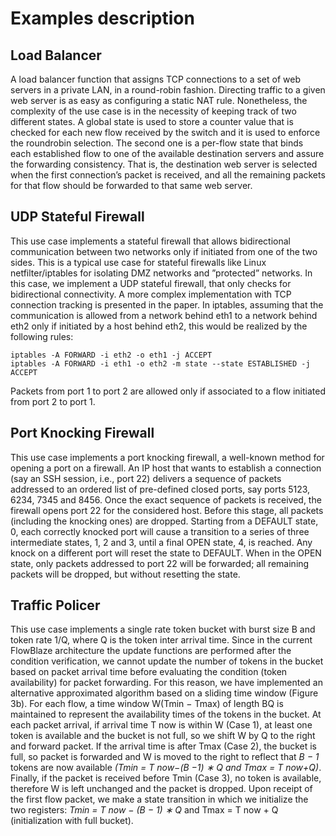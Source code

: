 # Examples description

## Load Balancer

A load balancer function that assigns TCP connections to a set of
web servers in a private LAN, in a round-robin fashion.
Directing traffic to a given web server
is as easy as configuring a static NAT rule. Nonetheless, the complexity of the use case is in the
necessity of keeping track of two different states. A global state is used to store a counter value
that is checked for each new flow received by the switch and it is used to enforce the roundrobin
selection. The second one is a per-flow state that binds each established flow to one of the
available destination servers and assure the forwarding consistency. That is, the destination web
server is selected when the first connection’s packet is received, and all the remaining packets
for that flow should be forwarded to that same web server.

## UDP Stateful Firewall

This use case implements a stateful firewall that allows bidirectional communication between
two networks only if initiated from one of the two sides. This is a typical use case for stateful
firewalls like Linux netfilter/iptables for isolating DMZ networks and ”protected” networks. In
this case, we implement a UDP stateful firewall, that only checks for bidirectional connectivity.
A more complex implementation with TCP connection tracking is presented in the paper. In
iptables, assuming that the communication is allowed from a network behind eth1 to a network
behind eth2 only if initiated by a host behind eth2, this would be realized by the following rules:

    iptables -A FORWARD -i eth2 -o eth1 -j ACCEPT
    iptables -A FORWARD -i eth1 -o eth2 -m state --state ESTABLISHED -j ACCEPT

Packets from port 1 to port 2 are allowed only if
associated to a flow initiated from port 2 to port 1.

## Port Knocking Firewall

This use case implements a port knocking firewall, a well-known method for opening a port
on a firewall. An IP host that wants to establish a connection (say an SSH session, i.e., port 22)
delivers a sequence of packets addressed to an ordered list of pre-defined closed ports, say ports
5123, 6234, 7345 and 8456. Once the exact sequence of packets is received, the firewall opens
port 22 for the considered host. Before this stage, all packets (including the knocking ones) are
dropped.
Starting from a DEFAULT state, 0, each correctly knocked port will cause a transition to a
series of three intermediate states, 1, 2 and 3, until a final OPEN state, 4, is reached. Any knock
on a different port will reset the state to DEFAULT. When in the OPEN state, only packets addressed
to port 22 will be forwarded; all remaining packets will be dropped, but without resetting
the state.

## Traffic Policer

This use case implements a single rate token bucket with burst size B and token rate 1/Q, where
Q is the token inter arrival time. Since in the current FlowBlaze architecture the update functions
are performed after the condition verification, we cannot update the number of tokens in the
bucket based on packet arrival time before evaluating the condition (token availability) for packet
forwarding. For this reason, we have implemented an alternative approximated algorithm based
on a sliding time window (Figure 3b). For each flow, a time window W(Tmin − Tmax) of
length BQ is maintained to represent the availability times of the tokens in the bucket. At each
packet arrival, if arrival time T now is within W (Case 1), at least one token is available and the
bucket is not full, so we shift W by Q to the right and forward packet. If the arrival time is after
Tmax (Case 2), the bucket is full, so packet is forwarded and W is moved to the right to reflect
that *B − 1* tokens are now available *(Tmin = T now−(B −1) ∗ Q and Tmax = T now+Q)*.
Finally, if the packet is received before Tmin (Case 3), no token is available, therefore W
is left unchanged and the packet is dropped. Upon receipt of the first flow packet, we make a
state transition in which we initialize the two registers: *Tmin = T now − (B − 1) ∗ Q* and
Tmax = T now + Q (initialization with full bucket).

